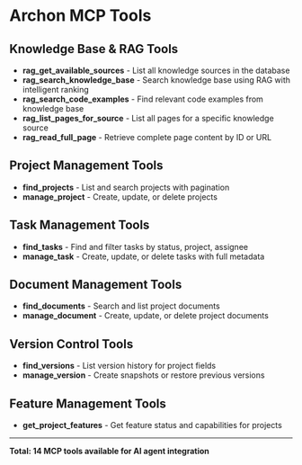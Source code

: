 # Archon MCP Tools

## Knowledge Base & RAG Tools
- **rag_get_available_sources** - List all knowledge sources in the database
- **rag_search_knowledge_base** - Search knowledge base using RAG with intelligent ranking
- **rag_search_code_examples** - Find relevant code examples from knowledge base
- **rag_list_pages_for_source** - List all pages for a specific knowledge source
- **rag_read_full_page** - Retrieve complete page content by ID or URL

## Project Management Tools  
- **find_projects** - List and search projects with pagination
- **manage_project** - Create, update, or delete projects

## Task Management Tools
- **find_tasks** - Find and filter tasks by status, project, assignee
- **manage_task** - Create, update, or delete tasks with full metadata

## Document Management Tools
- **find_documents** - Search and list project documents
- **manage_document** - Create, update, or delete project documents

## Version Control Tools
- **find_versions** - List version history for project fields
- **manage_version** - Create snapshots or restore previous versions

## Feature Management Tools
- **get_project_features** - Get feature status and capabilities for projects

---
**Total: 14 MCP tools available for AI agent integration**
